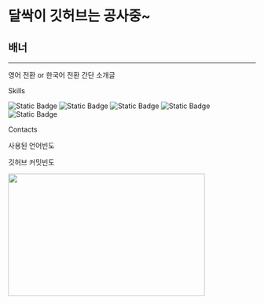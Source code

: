 # 달싹이 깃허브는 공사중~
## 배너
---
영어 전환 or 한국어 전환
간단 소개글

Skills

![Static Badge](https://img.shields.io/badge/C-A8B9CC?style=plastic&logo=C&logoColor=ffffff)
![Static Badge](https://img.shields.io/badge/C%2B%2B-00599C?style=plastic&logo=C%2B%2B&logoColor=ffffff)
![Static Badge](https://img.shields.io/badge/C%23-black?style=plastic)
![Static Badge](https://img.shields.io/badge/Python-3776AB?style=plastic&logo=Python&logoColor=ffffff)<br>
![Static Badge](https://img.shields.io/badge/Unity-black?style=plastic&logo=Unity&logoColor=ffffff)

Contacts

사용된 언어빈도

깃허브 커밋빈도

<a href="https://github.com/devxb/gitanimals">
<img
  src="https://render.gitanimals.org/farms/j1sung"
  width="400"
  height="250"
/>
</a>
